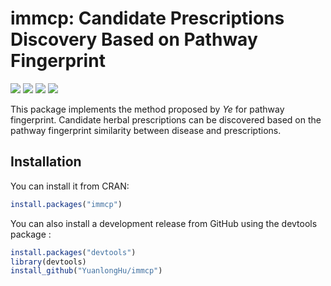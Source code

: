 
# immcp: Candidate Prescriptions Discovery Based on Pathway Fingerprint
[![](https://img.shields.io/cran/v/immcp)](https://CRAN.R-project.org/package=immcp)
[![](https://img.shields.io/badge/devel%20version-0.9.1-blue)](https://github.com/YuanlongHu/immcp)
[![](https://img.shields.io/github/license/YuanlongHu/immcp)](https://github.com/YuanlongHu/immcp/blob/master/LICENSE.md)
[![](https://travis-ci.com/YuanlongHu/immcp.svg?branch=master)](https://travis-ci.com/github/YuanlongHu/immcp)


This package implements the method proposed by *Ye* for pathway fingerprint. Candidate herbal prescriptions can be discovered based on the pathway fingerprint similarity between disease and prescriptions.

## Installation
You can install it from CRAN:

``` r
install.packages("immcp")
```

You can also install a development release from GitHub using the devtools package :

``` r
install.packages("devtools")
library(devtools)
install_github("YuanlongHu/immcp")
```

